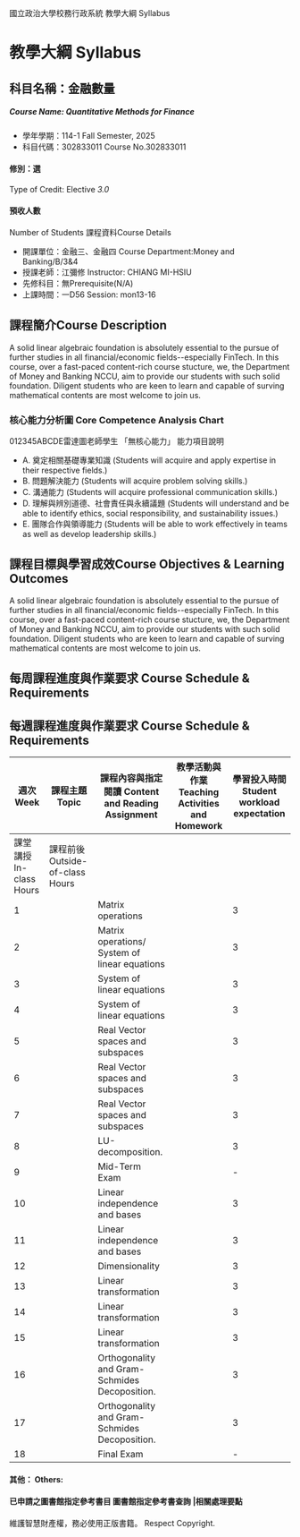 國立政治大學校務行政系統 教學大綱 Syllabus
# 教學大綱 Syllabus
##  科目名稱：金融數量
#####  Course Name: Quantitative Methods for Finance
  * 學年學期：114-1 Fall Semester, 2025 
  * 科目代碼：302833011 Course No.302833011
#### 修別：選
Type of Credit: Elective 
_3.0_
#### 預收人數
Number of Students
課程資料Course Details
  * 開課單位：金融三、金融四 Course Department:Money and Banking/B/3&4 
  * 授課老師：江彌修 Instructor: CHIANG MI-HSIU 
  * 先修科目：無Prerequisite(N/A)
  * 上課時間：一D56 Session: mon13-16
##  課程簡介Course Description
A solid linear algebraic foundation is absolutely essential to the pursue of further studies in all financial/economic fields--especially FinTech. In this course, over a fast-paced content-rich course stucture, we, the Department of Money and Banking NCCU, aim to provide our students with such solid foundation. Diligent students who are keen to learn and capable of surving mathematical contents are most welcome to join us.
###  核心能力分析圖 Core Competence Analysis Chart
012345ABCDE雷達圖老師學生
「無核心能力」 
能力項目說明
  * A. 奠定相關基礎專業知識 (Students will acquire and apply expertise in their respective fields.)
  * B. 問題解決能力 (Students will acquire problem solving skills.)
  * C. 溝通能力 (Students will acquire professional communication skills.)
  * D. 理解與辨別道德、社會責任與永續議題 (Students will understand and be able to identify ethics, social responsibility, and sustainability issues.)
  * E. 團隊合作與領導能力 (Students will be able to work effectively in teams as well as develop leadership skills.)
##  課程目標與學習成效Course Objectives & Learning Outcomes 
A solid linear algebraic foundation is absolutely essential to the pursue of further studies in all financial/economic fields--especially FinTech. In this course, over a fast-paced content-rich course stucture, we, the Department of Money and Banking NCCU, aim to provide our students with such solid foundation. Diligent students who are keen to learn and capable of surving mathematical contents are most welcome to join us.
##  每周課程進度與作業要求 Course Schedule & Requirements
每週課程進度與作業要求 Course Schedule & Requirements  
---  
|  週次 Week |  課程主題 Topic |  課程內容與指定閱讀 Content and Reading Assignment |  教學活動與作業 Teaching Activities and Homework |  學習投入時間 Student workload expectation  
---|---|---|---|---  
課堂講授 In-class Hours |  課程前後 Outside-of-class Hours  
1 |  |  Matrix operations |  |  3 |   
2 |  |  Matrix operations/ System of linear equations |  |  3 |   
3 |  |  System of linear equations |  |  3 |   
4 |  |  System of linear equations |  |  3 |   
5 |  |  Real Vector spaces and subspaces |  |  3 |   
6 |  |  Real Vector spaces and subspaces |  |  3 |   
7 |  |  Real Vector spaces and subspaces |  |  3 |   
8 |  |  LU-decomposition. |  |  3 |   
9 |  |  Mid-Term Exam |  |  - |   
10 |  |  Linear independence and bases |  |  3 |   
11 |  |  Linear independence and bases |  |  3 |   
12 |  |  Dimensionality |  |  3 |   
13 |  |  Linear transformation |  |  3 |   
14 |  |  Linear transformation |  |  3 |   
15 |  |  Linear transformation |  |  3 |   
16 |  |  Orthogonality and Gram-Schmides Decoposition. |  |  3 |   
17 |  |  Orthogonality and Gram-Schmides Decoposition. |  |  3 |   
18 |  |  Final Exam |  |  - |   
####  其他： Others:
####  已申請之圖書館指定參考書目  圖書館指定參考書查詢 |相關處理要點
維護智慧財產權，務必使用正版書籍。 Respect Copyright.